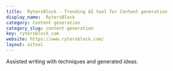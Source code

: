 ```yaml
---
title:  RytersBlock - Trending AI tool for Content generation
display_name:  RytersBlock
category: Content generation
category_slug: content-generation
key: rytersblock_com
website: https://www.rytersblock.com/
layout: aitool
---
```


Assisted writing with techniques and generated ideas.
